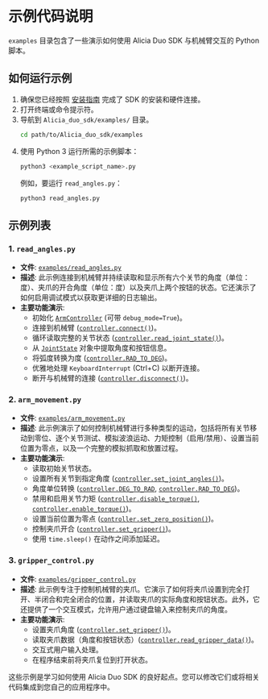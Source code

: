 # 示例代码说明

`examples` 目录包含了一些演示如何使用 Alicia Duo SDK 与机械臂交互的 Python 脚本。

## 如何运行示例

1.  确保您已经按照 [安装指南](installation.md) 完成了 SDK 的安装和硬件连接。
2.  打开终端或命令提示符。
3.  导航到 `Alicia_duo_sdk/examples/` 目录。
    ```bash
    cd path/to/Alicia_duo_sdk/examples
    ```
4.  使用 Python 3 运行所需的示例脚本：
    ```bash
    python3 <example_script_name>.py
    ```
    例如，要运行 `read_angles.py`：
    ```bash
    python3 read_angles.py
    ```

## 示例列表

### 1. `read_angles.py`

*   **文件**: [`examples/read_angles.py`](../examples/read_angles.py)
*   **描述**: 此示例连接到机械臂并持续读取和显示所有六个关节的角度（单位：度）、夹爪的开合角度（单位：度）以及夹爪上两个按钮的状态。它还演示了如何启用调试模式以获取更详细的日志输出。
*   **主要功能演示**:
    *   初始化 [`ArmController`](../alicia_duo_sdk/controller.py#L13) (可带 `debug_mode=True`)。
    *   连接到机械臂 ([`controller.connect()`](../alicia_duo_sdk/controller.py#L55))。
    *   循环读取完整的关节状态 ([`controller.read_joint_state()`](../alicia_duo_sdk/controller.py#L103))。
    *   从 [`JointState`](../alicia_duo_sdk/data_parser.py#L11) 对象中提取角度和按钮信息。
    *   将弧度转换为度 ([`controller.RAD_TO_DEG`](../alicia_duo_sdk/controller.py#L17))。
    *   优雅地处理 `KeyboardInterrupt` (Ctrl+C) 以断开连接。
    *   断开与机械臂的连接 ([`controller.disconnect()`](../alicia_duo_sdk/controller.py#L63))。

### 2. `arm_movement.py`

*   **文件**: [`examples/arm_movement.py`](../examples/arm_movement.py)
*   **描述**: 此示例演示了如何控制机械臂进行多种类型的运动，包括将所有关节移动到零位、逐个关节测试、模拟波浪运动、力矩控制（启用/禁用）、设置当前位置为零点，以及一个完整的模拟抓取和放置过程。
*   **主要功能演示**:
    *   读取初始关节状态。
    *   设置所有关节到指定角度 ([`controller.set_joint_angles()`](../alicia_duo_sdk/controller.py#L115))。
    *   角度单位转换 ([`controller.DEG_TO_RAD`](../alicia_duo_sdk/controller.py#L16), [`controller.RAD_TO_DEG`](../alicia_duo_sdk/controller.py#L17))。
    *   禁用和启用关节力矩 ([`controller.disable_torque()`](../alicia_duo_sdk/controller.py#L183), [`controller.enable_torque()`](../alicia_duo_sdk/controller.py#L173))。
    *   设置当前位置为零点 ([`controller.set_zero_position()`](../alicia_duo_sdk/controller.py#L163))。
    *   控制夹爪开合 ([`controller.set_gripper()`](../alicia_duo_sdk/controller.py#L150))。
    *   使用 `time.sleep()` 在动作之间添加延迟。

### 3. `gripper_control.py`

*   **文件**: [`examples/gripper_control.py`](../examples/gripper_control.py)
*   **描述**: 此示例专注于控制机械臂的夹爪。它演示了如何将夹爪设置到完全打开、半闭合和完全闭合的位置，并读取夹爪的实际角度和按钮状态。此外，它还提供了一个交互模式，允许用户通过键盘输入来控制夹爪的角度。
*   **主要功能演示**:
    *   设置夹爪角度 ([`controller.set_gripper()`](../alicia_duo_sdk/controller.py#L150))。
    *   读取夹爪数据（角度和按钮状态）([`controller.read_gripper_data()`](../alicia_duo_sdk/controller.py#L83))。
    *   交互式用户输入处理。
    *   在程序结束前将夹爪复位到打开状态。

这些示例是学习如何使用 Alicia Duo SDK 的良好起点。您可以修改它们或将相关代码集成到您自己的应用程序中。